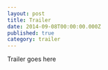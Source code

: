 ```yaml
---
layout: post
title: Trailer
date: 2014-09-08T00:00:00.000Z
published: true
category: trailer
---
```


Trailer goes here